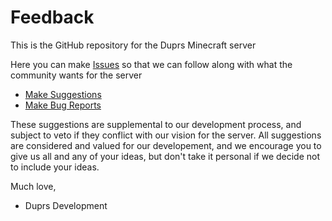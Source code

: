 # Feedback

This is the GitHub repository for the Duprs Minecraft server

Here you can make [Issues](https://github.com/Echological/Duprs-Revival/issues) so that we can follow along with what the community wants for the server

- [Make Suggestions](https://github.com/Echological/Duprs-Revival/issues/new?template=feature_request.md)
- [Make Bug Reports](https://github.com/Duprs/Feedback/issues/new?assignees=&labels=&projects=&template=bug_report.md&title=%5BBUG%5D)

These suggestions are supplemental to our development process, and subject to veto if they conflict with our vision for the server. All suggestions are considered and valued for our developement, and we encourage you to give us all and any of your ideas, but don't take it personal if we decide not to include your ideas.

Much love, 
- Duprs Development


